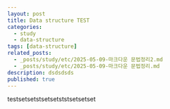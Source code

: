 ```yaml
---
layout: post
title: Data structure TEST
categories:
  - study
  - data-structure
tags: [data-structure]
related_posts:
  - _posts/study/etc/2025-05-09-마크다운 문법정리2.md
  - _posts/study/etc/2025-05-09-마크다운 문법정리.md
description: dsdsdsds
published: true
---
```


testsetsetstsetsetststsetsetset
